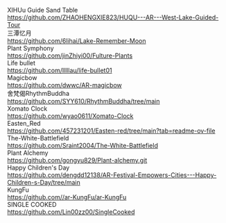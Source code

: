 XIHUu Guide Sand Table  
https://github.com/ZHAOHENGXIE823/HUQU---AR---West-Lake-Guided-Tour  
三潭忆月  
https://github.com/6lihai/Lake-Remember-Moon  
Plant Symphony  
https://github.com/jinZhiyi00/Fulture-Plants  
Life bullet  
https://github.com/lllllau/life-bullet01  
Magicbow  
https://github.com/dwwc/AR-magicbow  
舍梵偈RhythmBuddha  
https://github.com/SYY610/RhythmBuddha/tree/main  
Xomato Clock  
https://github.com/wyao0611/Xomato-Clock  
Easten_Red  
https://github.com/457231201/Easten-red/tree/main?tab=readme-ov-file  
The-White-Battlefield  
https://github.com/Sraint2004/The-White-Battlefield  
Plant Alchemy  
https://github.com/gongyu829/Plant-alchemy.git  
Happy Children's Day  
https://github.com/dengdd12138/AR-Festival-Empowers-Cities---Happy-Children-s-Day/tree/main  
KungFu  
https://github.com//ar-KungFu/ar-KungFu  
SINGLE COOKED  
https://github.com/Lin00zz00/SingleCooked  
